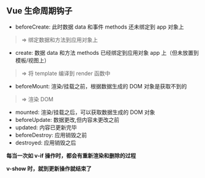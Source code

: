 ## Vue 生命周期钩子

- beforeCreate: 此时数据 data 和事件 methods 还未绑定到 app 对象上

> => 绑定数据和方法到应用对象上

- create: 数据 data 和方法 methods 已经绑定到应用对象 app 上（但未放置到模板/视图上）

> => 将 template 编译到 render 函数中

- beforeMount: 渲染/挂载之前，根据数据生成的 DOM 对象是获取不到的

> => 渲染 DOM

- mounted: 渲染/挂载之后，可以获取数据生成的 DOM 对象
- beforeUpdate: 数据更改,但内容未更改之前
- updated: 内容已更新完毕
- beforeDestroy: 应用销毁之前
- destroyed: 应用销毁之后

**每当一次如 v-if 操作时，都会有重新渲染和删除的过程**

**v-show 时，就到更新操作就结束了**